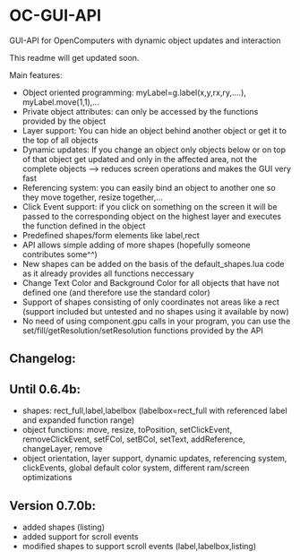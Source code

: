 # OC-GUI-API
GUI-API for OpenComputers with dynamic object updates and interaction

This readme will get updated soon.

Main features:
- Object oriented programming: myLabel=g.label(x,y,rx,ry,....), myLabel.move(1,1),...
- Private object attributes: can only be accessed by the functions provided by the object
- Layer support: You can hide an object behind another object or get it to the top of all objects
- Dynamic updates: If you change an object only objects below or on top of that object get updated and only in the affected area, not the complete objects --> reduces screen operations and makes the GUI very fast
- Referencing system: you can easily bind an object to another one so they move together, resize together,...
- Click Event support: if you click on something on the screen it will be passed to the corresponding object on the highest layer and executes the function defined in the object
- Predefined shapes/form elements like label,rect
- API allows simple adding of more shapes (hopefully someone contributes some^^)
- New shapes can be added on the basis of the default_shapes.lua code as it already provides all functions neccessary
- Change Text Color and Background Color for all objects that have not defined one (and therefore use the standard color)
- Support of shapes consisting of only coordinates not areas like a rect (support included but untested and no shapes using it available by now)
- No need of using component.gpu calls in your program, you can use the set/fill/getResolution/setResolution functions provided by the API


Changelog:
--------------------------------------------------------------------
Until 0.6.4b:
----------------------------------------
- shapes: rect_full,label,labelbox (labelbox=rect_full with referenced label and expanded function range)
- object functions: move, resize, toPosition, setClickEvent, removeClickEvent, setFCol, setBCol, setText, addReference, changeLayer, remove
- object orientation, layer support, dynamic updates, referencing system, clickEvents, global default color system, different ram/screen optimizations


Version 0.7.0b:
----------------------------------------
- added shapes (listing)
- added support for scroll events
- modified shapes to support scroll events (label,labelbox,listing)


